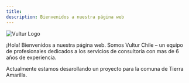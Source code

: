 ```yaml
---
title:  
description: Bienvenidos a nuestra página web
---
```


![Vultur Logo]([/assets/images/san-juan-mountains.jp](https://github.com/konstvatruba/vltr/blob/main/images/Imagotipo%20Consulting%20RGB%2075.png) "Vultur Logo")



¡Hola! Bienvenidos a nuestra página web. Somos Vultur Chile – un equipo de profesionales dedicados a los servicios de consultoría con mas de 6 años de experiencia. 

Actualmente estamos desarollando un proyecto para la comuna de Tierra Amarilla. 

